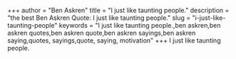 +++
author = "Ben Askren"
title = "I just like taunting people."
description = "the best Ben Askren Quote: I just like taunting people."
slug = "i-just-like-taunting-people"
keywords = "I just like taunting people.,ben askren,ben askren quotes,ben askren quote,ben askren sayings,ben askren saying,quotes, sayings,quote, saying, motivation"
+++
I just like taunting people.
